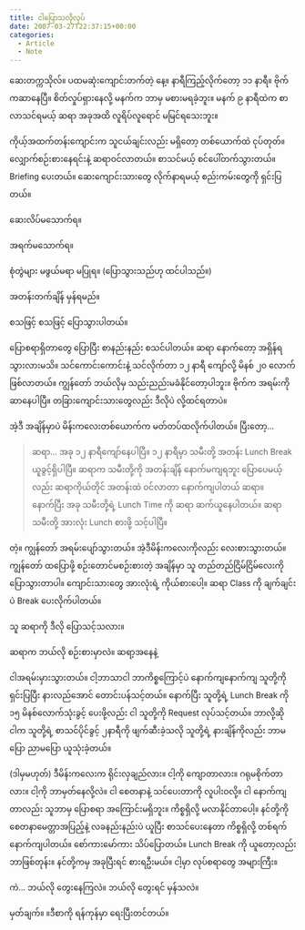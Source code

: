 ```yaml
---
title: ငါပြောသလိုလုပ်
date: 2007-03-27T22:37:15+00:00
categories:
  - Article
  - Note
---
```

ဆေးတက္ကသိုလ်။ ပထမဆုံးကျောင်းတက်တဲ့ နေ့။ နာရီကြည့်လိုက်တော့ ၁၁ နာရီ။ ဗိုက်ကဆာနေပြီ။ စိတ်လှုပ်ရှားနေလို့ မနက်က ဘာမှ မစားမရခဲ့ဘူး။ မနက် ၉ နာရီထဲက စာလာသင်ရမယ့် ဆရာ အခုအထိ လူရိပ်လူရောင် မမြင်ရသေးဘူး။

ကိုယ့်အထက်တန်းကျောင်းက သူငယ်ချင်းလည်း မရှိတော့ တစ်ယောက်ထဲ ငုပ်တုတ်။ လျှောက်စဉ်းစားနေရင်းနဲ့ ဆရာဝင်လာတယ်။ စာသင်မယ့် စင်ပေါ်တက်သွားတယ်။ Briefing ပေးတယ်။ ဆေးကျောင်းသားတွေ လိုက်နာရမယ့် စည်းကမ်းတွေကို ရှင်းပြတယ်။

ဆေးလိပ်မသောက်ရ။
  
အရက်မသောက်ရ။
  
စုံတွဲများ မဖွယ်မရာ မပြုရ။ (ပြောသွားသည်ဟု ထင်ပါသည်။)
  
အတန်းတက်ချိန် မှန်ရမည်။

စသဖြင့် စသဖြင့် ပြောသွားပါတယ်။

ပြောစရာရှိတာတွေ ပြောပြီး စာနည်းနည်း စသင်ပါတယ်။ ဆရာ နောက်တော့ အရှိန်ရသွားလားမသိ။ သင်ကောင်းကောင်းနဲ့ သင်လိုက်တာ ၁၂ နာရီ ကျော်လို့ မိနစ် ၂၀ လောက်ဖြစ်လာတယ်။ ကျွန်တော် ဘယ်လိုမှ သည်းညည်းမခံနိုင်တော့ပါဘူး။ ဗိုက်က အရမ်းကိုဆာနေပါပြီ။ တခြားကျောင်းသားတွေလည်း ဒီလိုပဲ လို့ထင်ရတာပဲ။

အဲ့ဒီ အချိန်မှာပဲ မိန်းကလေးတစ်ယောက်က မတ်တပ်ထလိုက်ပါတယ်။ ပြီးတော့…

> ဆရာ… အခု ၁၂ နာရီကျော်နေပါပြီ။ ၁၂ နာရီမှာ သမီးတို့ အတန်း Lunch Break ယူခွင့်ရှိပါပြီ။ ဆရာက သမီးတို့ကို အတန်းချိန် နောက်မကျရဘူး ပြောပေမယ့်လည်း ဆရာကိုယ်တိုင် အတန်းထဲ ဝင်လာတာ နောက်ကျပါတယ် ဆရာ။ နောက်ပြီး အခု သမီးတို့ရဲ့ Lunch Time ကို ဆရာ ဆက်ယူနေပါတယ်။ ဆရာ သမီးတို့ အားလုံး Lunch စားဖို့ သင့်ပါပြီ။

တဲ့။ ကျွန်တော် အရမ်းပျော်သွားတယ်။ အဲ့ဒီမိန်းကလေးကိုလည်း လေးစားသွားတယ်။ ကျွန်တော် ထပြောဖို့ စဉ်းတောင်မစဉ်းစားတဲ့ အချိန်မှာ သူ တည်တည်ငြိမ်ငြိမ်လေးကို ပြောသွားတာပါ။ ကျောင်းသားတွေ အားလုံးရဲ့ ကိုယ်စားပေါ့။ ဆရာ Class ကို ချက်ချင်းပဲ Break ပေးလိုက်ပါတယ်။

သူ ဆရာကို ဒီလို ပြောသင့်သလား။

ဆရာက ဘယ်လို စဉ်းစားမှာလဲ။ ဆရာ့အနေနဲ့

ငါအရမ်းမှားသွားတယ်။ ငါ့ဘာသာငါ ဘာကိစ္စကြောင့်ပဲ နောက်ကျနောက်ကျ သူတို့ကို ရှင်းပြပြီး နားလည်အောင် တောင်းပန်သင့်တယ်။ နောက်ပြီး သူတို့ရဲ့ Lunch Break ကို ၁၅ မိနစ်လောက်သုံးခွင့် ပေးဖို့လည်း ငါ သူတို့ကို Request လုပ်သင့်တယ်။ ဘာလို့ဆို ငါက သူတို့ရဲ့ စာသင်ပိုင်ခွင့် ၂နာရီကို ဖျက်ဆီးခဲ့သလို သူတို့ရဲ့ နားချိန်ကိုလည်း ဘာမပြော ညာမပြော ယူသုံးခဲ့တယ်။

(ဒါမှမဟုတ်) ဒီမိန်းကလေးက ရိုင်းလှချည်လား။ ငါ့ကို ကျောတာလား။ ဂရုမစိုက်တာလား။ ငါ့ကို ဘာမှတ်နေလို့လဲ။ ငါ စေတနာနဲ့ သင်ပေးတာကို လူပါးဝလို့။ ငါ နောက်ကျတာလည်း သူဘာမှ ပြောစရာ အကြောင်းမရှိဘူး။ ကိစ္စရှိလို့ မလာနိုင်တာပေါ့။ နင်တို့ကို စေတနာမေတ္တာအပြည့်နဲ့ လခနည်းနည်းပဲ ယူပြီး စာသင်ပေးနေတာ ကိစ္စရှိလို့ တစ်ရက်နောက်ကျပါတယ်။ စော်ကားမော်ကား သိပ်ပြောတယ်။ Lunch Break ကို ယူတော့လည်း ဘာဖြစ်တုန်း။ နင်တို့ကမှ အခုပြီးရင် စားရဦးမယ်။ ငါ့မှာ လုပ်စရာတွေ အများကြီး။

ကဲ… ဘယ်လို တွေးနေကြလဲ။ ဘယ်လို တွေးရင် မှန်သလဲ။

မှတ်ချက်။ ။ဒီစာကို ရန်ကုန်မှာ ရေးပြီးတင်တယ်။